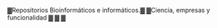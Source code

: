 ▓Repositorios Bioinformáticos e informáticos.▓
▓Ciencia, empresas y funcionalidad           ▓
▓                                            ▓



